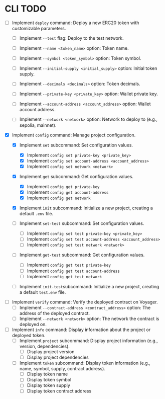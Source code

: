 # CLI TODO

- [ ] Implement `deploy` command: Deploy a new ERC20 token with customizable parameters.
    - [ ] Implement `--test` flag: Deploy to the test network.
    - [ ] Implement `--name <token_name>` option: Token name.
    - [ ] Implement `--symbol <token_symbol>` option: Token symbol.
    - [ ] Implement `--initial-supply <initial_supply>` option: Initial token supply.
    - [ ] Implement `--decimals <decimals>` option: Token decimals.
    - [ ] Implement `--private-key <private_key>` option: Wallet private key.
    - [ ] Implement `--account-address <account_address>` option: Wallet account address.
    - [ ] Implement `--network <network>` option: Network to deploy to (e.g., sepolia, mainnet).
    

- [x] Implement `config` command: Manage project configuration.
    - [x] Implement `set` subcommand: Set configuration values.
        - [x] Implement `config set private-key <private_key>`
        - [x] Implement `config set account-address <account_address>`
        - [x] Implement `config set network <network>`
    - [x] Implement `get` subcommand: Get configuration values.
        - [x] Implement `config get private-key`
        - [x] Implement `config get account-address`
        - [x] Implement `config get network`
    - [x] Implement `init` subcommand: Initialize a new project, creating a default `.env` file.

    - [ ] Implement `set-test` subcommand: Set configuration values.
        - [ ] Implement `config set test private-key <private_key>`
        - [ ] Implement `config set test account-address <account_address>`
        - [ ] Implement `config set test network <network>`
    - [ ] Implement `get-test` subcommand: Get configuration values.
        - [ ] Implement `config get test private-key`
        - [ ] Implement `config get test account-address`
        - [ ] Implement `config get test network`
    - [ ] Implement `init-test`subcommand: Initialize a new project, creating a default `test.env` file.


- [ ] Implement `verify` command: Verify the deployed contract on Voyager.
    - [ ] Implement `--contract-address <contract_address>` option: The address of the deployed contract.
    - [ ] Implement `--network <network>` option: The network the contract is deployed on.

- [ ] Implement `info` command: Display information about the project or deployed token.
    - [ ] Implement `project` subcommand: Display project information (e.g., version, dependencies).
        - [ ] Display project version
        - [ ] Display project dependencies
    - [ ] Implement `token` subcommand: Display token information (e.g., name, symbol, supply, contract address).
        - [ ] Display token name
        - [ ] Display token symbol
        - [ ] Display token supply
        - [ ] Display token contract address
